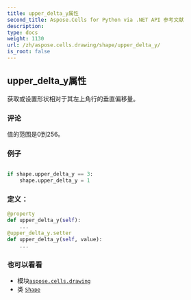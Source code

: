```yaml
---
title: upper_delta_y属性
second_title: Aspose.Cells for Python via .NET API 参考文献
description:
type: docs
weight: 1130
url: /zh/aspose.cells.drawing/shape/upper_delta_y/
is_root: false
---
```

## upper_delta_y属性

获取或设置形状相对于其左上角行的垂直偏移量。

### 评论

值的范围是0到256。

### 例子

```python

if shape.upper_delta_y == 3:
    shape.upper_delta_y = 1

```
### 定义：
```python
@property
def upper_delta_y(self):
    ...
@upper_delta_y.setter
def upper_delta_y(self, value):
    ...
```

### 也可以看看
* 模块[`aspose.cells.drawing`](../../)
* 类 [`Shape`](/cells/python-net/zh/aspose.cells.drawing/shape)
